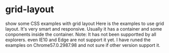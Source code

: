 # grid-layout
show some CSS examples with grid layout
Here is the examples to use grid layout. It's very smart and responsive. Usually it has a container and some conponents inside the container. 
Note: It has not been supportted by all explorers. even IE10 and Edge are not support it yet. I have runed the examples on Chrome57.0.2987.98 and not sure if other version support it. 
